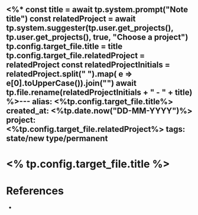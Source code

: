 <%*
const title = await tp.system.prompt("Note title")
const relatedProject = await tp.system.suggester(tp.user.get_projects(), tp.user.get_projects(), true, "Choose a project")
tp.config.target_file.title = title
tp.config.target_file.relatedProject = relatedProject
const relatedProjectInitials = relatedProject.split(" ").map( e => e[0].toUpperCase()).join("")
await tp.file.rename(relatedProjectInitials + " - " + title)
%>---
alias: <%tp.config.target_file.title%>
created_at: <%tp.date.now("DD-MM-YYYY")%>
project: <%tp.config.target_file.relatedProject%>
tags: 
 state/new
 type/permanent
---

# <% tp.config.target_file.title %>

# References
- 